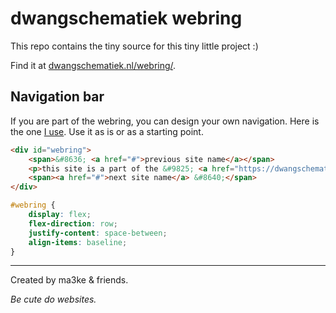 # dwangschematiek webring

This repo contains the tiny source for this tiny little project :)

Find it at [dwangschematiek.nl/webring/](https://dwangschematiek.nl/webring/).

## Navigation bar

If you are part of the webring, you can design your own navigation.
Here is the one [I use](https://dwangschematiek.nl/#webring).
Use it as is or as a starting point.

```html
<div id="webring">
    <span>&#8636; <a href="#">previous site name</a></span>
    <p>this site is a part of the &#9825; <a href="https://dwangschematiek.nl/webring/" target="_blank">dwangschematiek webring</a> &#9825;</p>
    <span><a href="#">next site name</a> &#8640;</span>
</div>
```

```css
#webring {
    display: flex;
    flex-direction: row;
    justify-content: space-between;
    align-items: baseline;
}
```

---

Created by ma3ke & friends.

_Be cute do websites._
